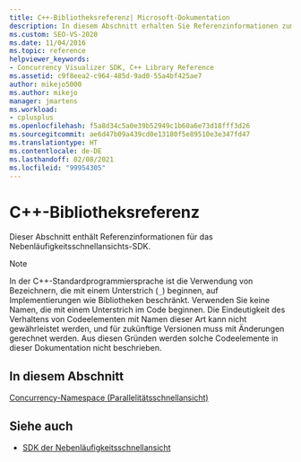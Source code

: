 ```yaml
---
title: C++-Bibliotheksreferenz| Microsoft-Dokumentation
description: In diesem Abschnitt erhalten Sie Referenzinformationen zum SDK für Concurrency Visualizer.
ms.custom: SEO-VS-2020
ms.date: 11/04/2016
ms.topic: reference
helpviewer_keywords:
- Concurrency Visualizer SDK, C++ Library Reference
ms.assetid: c9f8eea2-c964-485d-9ad0-55a4bf425ae7
author: mikejo5000
ms.author: mikejo
manager: jmartens
ms.workload:
- cplusplus
ms.openlocfilehash: f5a8d34c5a0e39b52949c1b60a6e73d18fff3d26
ms.sourcegitcommit: ae6d47b09a439cd0e13180f5e89510e3e347fd47
ms.translationtype: HT
ms.contentlocale: de-DE
ms.lasthandoff: 02/08/2021
ms.locfileid: "99954305"
---
```

# <a name="c-library-reference"></a>C++-Bibliotheksreferenz

Dieser Abschnitt enthält Referenzinformationen für das Nebenläufigkeitsschnellansichts-SDK.

> [!NOTE]
> In der C++-Standardprogrammiersprache ist die Verwendung von Bezeichnern, die mit einem Unterstrich (`_`) beginnen, auf Implementierungen wie Bibliotheken beschränkt. Verwenden Sie keine Namen, die mit einem Unterstrich im Code beginnen. Die Eindeutigkeit des Verhaltens von Codeelementen mit Namen dieser Art kann nicht gewährleistet werden, und für zukünftige Versionen muss mit Änderungen gerechnet werden. Aus diesen Gründen werden solche Codeelemente in dieser Dokumentation nicht beschrieben.

## <a name="in-this-section"></a>In diesem Abschnitt

[Concurrency-Namespace (Parallelitätsschnellansicht)](../profiling/concurrency-namespace-concurrency-visualizer.md)

## <a name="see-also"></a>Siehe auch

- [SDK der Nebenläufigkeitsschnellansicht](../profiling/concurrency-visualizer-sdk.md)